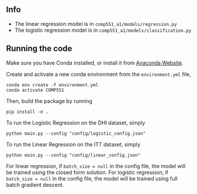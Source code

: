 ## Info 
- The linear regression model is in `comp551_a1/models/regression.py`
- The logistic regression model is in `comp551_a1/models/classification.py`

## Running the code
Make sure you have Conda installed, or install it from [Anaconda Website](https://conda.io/projects/conda/en/latest/user-guide/install/linux.html).

Create and activate a new conda environment from the `environment.yml` file,

```
conda env create -f environment.yml
conda activate COMP551
```
Then, build the package by running
```
pip install -e .
```

To run the Logistic Regression on the DHI dataset, simply 

```
python main.py --config "config/logistic_config.json"
```

To run the Linear Regression on the ITT dataset, simply

```
python main.py --config "config/linear_config.json"
```

For linear regression, if `batch_size = null` in the config file, the model will be trained using the closed form solution. For logistic regression, if `batch_size = null` in the config file, the model will be trained using full batch gradient descent.

